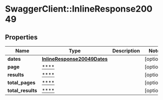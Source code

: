 # SwaggerClient::InlineResponse20049

## Properties
Name | Type | Description | Notes
------------ | ------------- | ------------- | -------------
**dates** | [**InlineResponse20049Dates**](InlineResponse20049Dates.md) |  | [optional] 
**page** | [****](.md) |  | [optional] 
**results** | [****](.md) |  | [optional] 
**total_pages** | [****](.md) |  | [optional] 
**total_results** | [****](.md) |  | [optional] 

